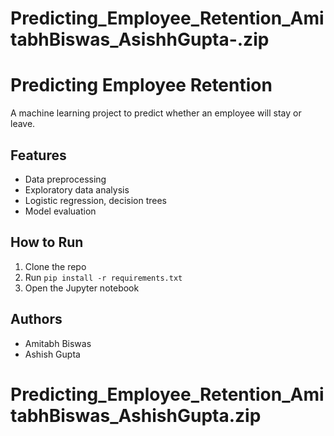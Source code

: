 # Predicting_Employee_Retention_AmitabhBiswas_AsishhGupta-.zip

# Predicting Employee Retention

A machine learning project to predict whether an employee will stay or leave.

## Features
- Data preprocessing
- Exploratory data analysis
- Logistic regression, decision trees
- Model evaluation

## How to Run
1. Clone the repo
2. Run `pip install -r requirements.txt`
3. Open the Jupyter notebook

## Authors
- Amitabh Biswas
- Ashish Gupta
# Predicting_Employee_Retention_AmitabhBiswas_AshishGupta.zip
